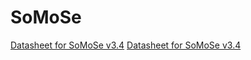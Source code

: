 # SoMoSe

[Datasheet for SoMoSe v3.4](https://befle.de/Datasheets/SoMoSe_v3_4/Datenblatt_SoMoSe_v3.4.pdf)
[Datasheet for SoMoSe v3.4](https://befle.de/Datasheets/SoMoSe_v3_4/Datenblatt_SoMoSe_v2.2.pdf)

